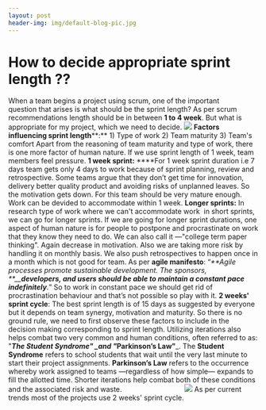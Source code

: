 ```yaml
---
layout: post
header-img: img/default-blog-pic.jpg
---
```


# How to decide appropriate sprint length ??

When a team begins a project using scrum, one of the important question that arises is what should be the sprint length? As per scrum recommendations length should be in between **1 to 4 week**. But what is appropriate for my project, which we need to decide. ![](http://cdn.blog.3back.com/wp-content/uploads/2010/05/time-box-scrum.jpg) **Factors influencing sprint length****:** 1) Type of work 2) Team maturity 3) Team's comfort Apart from the reasoning of team maturity and type of work, there is one more factor of human nature. If we use sprint length of 1 week, team members feel pressure. **1 week sprint:** ****For 1 week sprint duration i.e 7 days team gets only 4 days to work because of sprint planning, review and retrospective. Some teams argue that they don’t get time for innovation, delivery better quality product and avoiding risks of unplanned leaves. So the motivation gets down. For this team should be very mature enough. Work can be devided to accommodate within 1 week. **Longer sprints:** In research type of work where we can't accommodate work  in short sprints, we can go for longer sprints. If we are going for longer sprint durations, one aspect of human nature is for people to postpone and procrastinate on work that they know they need to do. We can also call it ―"college term paper thinking". Again decrease in motivation. Also we are taking more risk by handling it on monthly basis. We also push retrospectives to happen once in a month which is not good for team. As per **agile manifesto**: “_**Agile processes promote sustainable development. The sponsors, **__**developers, and users should be able to maintain a constant pace indefinitely**._” So to work in constant pace we should get rid of procrastination behaviour and that’s not possible so play with it. **2 weeks' sprint cycle**: The best sprint length is of 15 days as suggested by everyone but it depends on team synergy, motivation and maturity. So there is no ground rule, we need to first observe these factors to include in the decision making corresponding to sprint length. Utilizing iterations also helps combat two very common and human conditions, often referred to as: "_**The Student Syndrome" **_and** "**_**Parkinson’s Law"**_. The **Student Syndrome** refers to school students that wait until the very last minute to start their project assignments. **Parkinson’s Law** refers to the occurrence whereby work assigned to teams —regardless of how simple— expands to fill the allotted time. Shorter iterations help combat both of these conditions and the associated risk and waste.                                ![](https://lh5.googleusercontent.com/-R_Juehll_T4/TXO9B1mClZI/AAAAAAAAANY/UddCg5s0MP4/s1600/02_Sprint-Length.png) As per current trends most of the projects use 2 weeks' sprint cycle.